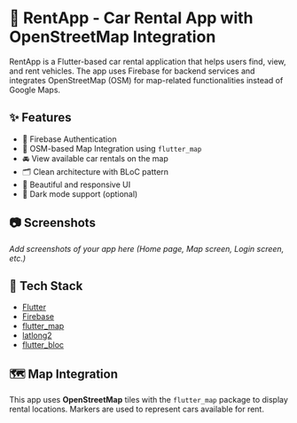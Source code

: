 # 🚗 RentApp - Car Rental App with OpenStreetMap Integration

RentApp is a Flutter-based car rental application that helps users find, view, and rent vehicles. The app uses Firebase for backend services and integrates OpenStreetMap (OSM) for map-related functionalities instead of Google Maps.

## ✨ Features

- 🔐 Firebase Authentication
- 📍 OSM-based Map Integration using `flutter_map`
- 🚘 View available car rentals on the map
- 🗂️ Clean architecture with BLoC pattern
- 📱 Beautiful and responsive UI
- 💬 Dark mode support (optional)

## 📷 Screenshots

_Add screenshots of your app here (Home page, Map screen, Login screen, etc.)_

## 🧰 Tech Stack

- [Flutter](https://flutter.dev/)
- [Firebase](https://firebase.google.com/)
- [flutter_map](https://pub.dev/packages/flutter_map)
- [latlong2](https://pub.dev/packages/latlong2)
- [flutter_bloc](https://pub.dev/packages/flutter_bloc)

## 🗺️ Map Integration

This app uses **OpenStreetMap** tiles with the `flutter_map` package to display rental locations. Markers are used to represent cars available for rent.

